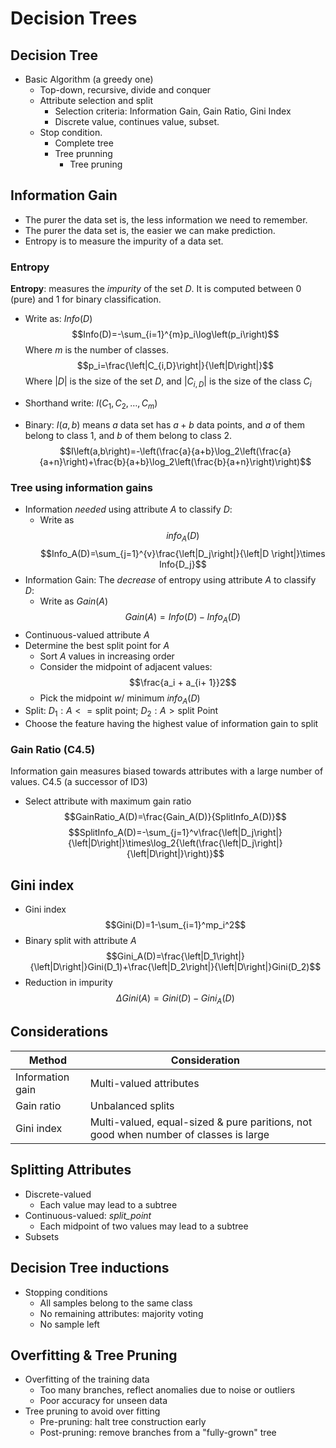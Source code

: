 # Decision Trees

## Decision Tree

* Basic Algorithm (a greedy one)
  * Top-down, recursive, divide and conquer
  * Attribute selection and split
    * Selection criteria: Information Gain, Gain Ratio, Gini Index
    * Discrete value, continues value, subset.
  * Stop condition.
    * Complete tree
    * Tree prunning
        * Tree pruning

## Information Gain

* The purer the data set is, the less information we need to remember.
* The purer the data set is, the easier we can make prediction.
* Entropy is to measure the impurity of a data set.

### Entropy

**Entropy**: measures the *impurity* of the set $D$. It is computed between $0$ (pure) and $1$ for binary classification.

* Write as: $Info(D)$ $$Info(D)=-\sum_{i=1}^{m}p_i\log\left(p_i\right)$$ Where $m$ is the number of classes.
  $$p_i=\frac{\left|C_{i,D}\right|}{\left|D\right|}$$
  Where $\left|D\right|$ is the size of the set $D$, and $\left|C_{i,D}\right|$ is the size of the class $C_i$
* Shorthand write: $I\left(C_1,C_2,\dots,C_m\right)$

* Binary: $I(a, b)$ means $a$ data set has $a+b$ data points, and $a$ of them belong to class 1, and $b$ of them belong to class 2.
  $$I\left(a,b\right)=-\left(\frac{a}{a+b}\log_2\left(\frac{a}{a+n}\right)+\frac{b}{a+b}\log_2\left(\frac{b}{a+n}\right)\right)$$

### Tree using information gains

* Information *needed* using attribute $A$ to classify $D$:
  * Write as $$info_A(D)$$
  $$Info_A(D)=\sum_{j=1}^{v}\frac{\left|D_j\right|}{\left|D \right|}\times Info{D_j}$$
* Information Gain: The *decrease* of
entropy using attribute $A$ to classify $D$:
  * Write as $Gain(A)$
  $$Gain(A)=Info(D)-Info_A(D)$$
* Continuous-valued attribute $A$
* Determine the best split point for $A$
  * Sort $A$ values in increasing order
  * Consider the midpoint of adjacent values: $$\frac{a_i + a_{i+ 1}}2$$
  * Pick the midpoint $w/$ minimum $info_A(D)$
* Split: $D_1: A <= \text{split point; } D_2: A > \text{split Point}$
* Choose the feature having the highest value of
information gain to split

### Gain Ratio (C4.5)

Information gain measures biased towards attributes with a large number of values.
C4.5 (a successor of ID3)

* Select attribute with maximum gain ratio
$$GainRatio_A(D)=\frac{Gain_A(D)}{SplitInfo_A(D)}$$
$$SplitInfo_A(D)=-\sum_{j=1}^v\frac{\left|D_j\right|}{\left|D\right|}\times\log_2{\left(\frac{\left|D_j\right|}{\left|D\right|}\right)}$$

## Gini index

* Gini index $$Gini(D)=1-\sum_{i=1}^mp_i^2$$
* Binary split with attribute $A$
  $$Gini_A(D)=\frac{\left|D_1\right|}{\left|D\right|}Gini(D_1)+\frac{\left|D_2\right|}{\left|D\right|}Gini(D_2)$$
* Reduction in impurity $$\Delta Gini(A)=Gini(D)-Gini_A(D)$$

## Considerations

| Method | Consideration|
|--|--|
|Information gain| Multi-valued attributes |
|Gain ratio| Unbalanced splits |
|Gini index| Multi-valued, equal-sized & pure paritions, not good when number of classes is large |

## Splitting Attributes

* Discrete-valued
  * Each value may lead to a subtree
* Continuous-valued: *split_point*
  * Each midpoint of two values may lead to a subtree
* Subsets

## Decision Tree inductions

* Stopping conditions
  * All samples belong to the same class
  * No remaining attributes: majority voting
  * No sample left

## Overfitting & Tree Pruning

* Overfitting of the training data
  * Too many branches, reflect anomalies due to noise or outliers
  * Poor accuracy for unseen data
* Tree pruning to avoid over fitting
    * Pre-pruning: halt tree construction early
    * Post-pruning: remove branches from a "fully-grown" tree
